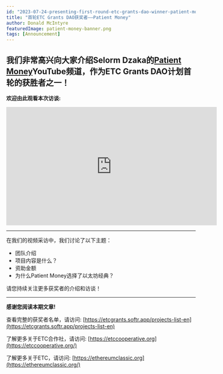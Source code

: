 ```yaml
---
id: "2023-07-24-presenting-first-round-etc-grants-dao-winner-patient-money-cn"
title: "首轮ETC Grants DAO获奖者——Patient Money"
author: Donald McIntyre
featuredImage: patient-money-banner.png
tags: [Announcement]
---
```


我们非常高兴向大家介绍Selorm Dzaka的[Patient Money](https://www.youtube.com/@PatientMoney)YouTube频道，作为ETC Grants DAO计划首轮的获胜者之一！
---

**欢迎由此观看本次访谈:**

<iframe width="560" height="315" src="https://www.youtube.com/embed/6Bthj81Mcl4" title="YouTube video player" frameborder="0" allow="accelerometer; autoplay; clipboard-write; encrypted-media; gyroscope; picture-in-picture; web-share" allowfullscreen></iframe>

---

在我们的视频采访中，我们讨论了以下主题：

- 团队介绍
- 项目内容是什么？
- 资助金额
- 为什么Patient Money选择了以太坊经典？

请您持续关注更多获奖者的介绍和访谈！

---

**感谢您阅读本期文章!**

查看完整的获奖者名单，请访问: [https://etcgrants.softr.app/projects-list-en](https://etcgrants.softr.app/projects-list-en)

了解更多关于ETC合作社，请访问:  [https://etccooperative.org](https://etccooperative.org/)

了解更多关于ETC，请访问:  [https://ethereumclassic.org](https://ethereumclassic.org/)
